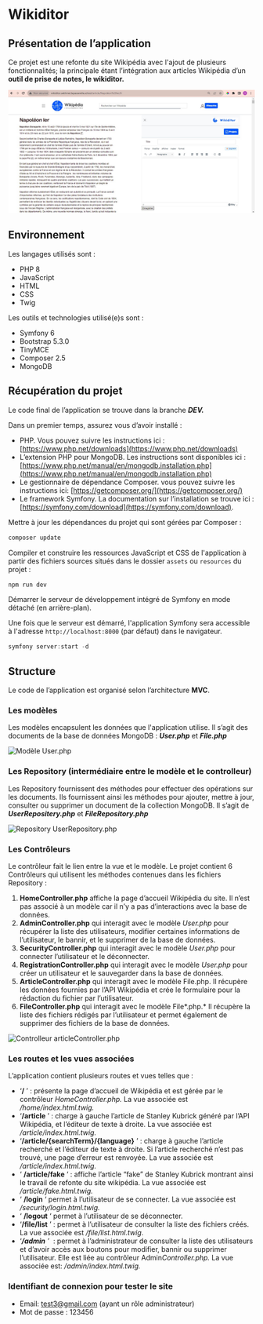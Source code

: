 # Wikiditor

## Présentation de l’application

Ce projet est une refonte du site Wikipédia avec l'ajout de plusieurs fonctionnalités; la principale étant l’intégration aux articles Wikipédia d’un **outil de prise de notes, le wikiditor.**

![présentation du wikiditor](public\assets\img\wikiditor.jpg)

## Environnement

Les langages utilisés sont :

- PHP 8
- JavaScript
- HTML
- CSS
- Twig

Les outils et technologies utilisé(e)s sont : 

- Symfony 6
- Bootstrap 5.3.0
- TinyMCE
- Composer 2.5
- MongoDB

## Récupération du projet

Le code final de l’application se trouve dans la branche ***DEV.***

Dans un premier temps, assurez vous d’avoir installé :

- PHP. Vous pouvez suivre les instructions ici : [https://www.php.net/downloads](https://www.php.net/downloads)
- L’extension PHP pour MongoDB. Les instructions sont disponibles ici : [https://www.php.net/manual/en/mongodb.installation.php](https://www.php.net/manual/en/mongodb.installation.php)
- Le gestionnaire de dépendance Composer.  vous pouvez suivre les instructions ici: [https://getcomposer.org/](https://getcomposer.org/)
- Le framework Symfony. La documentation sur l’installation se trouve ici : [https://symfony.com/download](https://symfony.com/download).

Mettre à jour les dépendances du projet qui sont gérées par Composer :

```jsx
composer update
```

Compiler et construire les ressources JavaScript et CSS de l'application à partir des fichiers sources situés dans le dossier `assets` ou `resources` du projet :

```jsx
npm run dev
```

Démarrer le serveur de développement intégré de Symfony en mode détaché (en arrière-plan).

Une fois que le serveur est démarré, l'application Symfony sera accessible à l'adresse `http://localhost:8000` (par défaut) dans le navigateur.

```jsx
symfony server:start -d
```

## Structure

Le code de l’application est organisé selon l’architecture **MVC**.

### Les modèles

Les modèles encapsulent les données que l'application utilise. Il s’agit des documents de la base de données MongoDB : ***User.php*** et ***File.php***

![Modèle User.php](images_readme\Modele_User.png)

### Les Repository (intermédiaire entre le modèle et le controlleur)

Les Repository fournissent des méthodes pour effectuer des opérations sur les documents. Ils fournissent ainsi les méthodes pour ajouter, mettre à jour, consulter ou supprimer un document de la collection MongoDB. Il s’agit de ***UserRepositery.php*** et ***FileRepository.php***

![Repository UserRepository.php](images_readme\Repo_UserRepository.png)

### Les Contrôleurs

Le contrôleur fait le lien entre la vue et le modèle. Le projet contient 6 Contrôleurs qui utilisent les méthodes contenues dans les fichiers Repository : 

1. **HomeController.php** affiche la page d’accueil Wikipédia du site. Il n’est pas associé à un modèle car il n’y a pas d’interactions avec la base de données.
2. **AdminController.php** qui interagit avec le modèle *User.php* pour récupérer la liste des utilisateurs, modifier certaines informations de l’utilisateur, le bannir, et le supprimer de la base de données.
3. **SecurityController.php** qui interagit avec le modèle *User.php* pour connecter l’utilisateur et le déconnecter.
4. **RegistrationController.php** qui interagit avec le modèle *User.php* pour créer un utilisateur et le sauvegarder dans la base de données.
5. **ArticleController.php** qui interagit avec le modèle File.php. Il récupère les données fournies par l’API Wikipédia et crée le formulaire pour la rédaction du fichier par l’utilisateur.
6. **FileController.php** qui interagit avec le modèle File*.php.* Il récupère la liste des fichiers rédigés par l’utilisateur et permet également de supprimer des fichiers de la base de données.

![Controlleur articleController.php](images_readme\ArticleController.jpg)

### Les routes et les vues associées

L’application contient plusieurs routes et vues telles que :

- ‘**/** ’ : présente la page d’accueil de Wikipédia et est gérée par le contrôleur *HomeController.php.* La vue associée est */home/index.html.twig.*
- ‘**/article** ’ :  charge à gauche l’article de Stanley Kubrick généré par l’API Wikipédia, et l’éditeur de texte à droite.  La vue associée est */article/index.html.twig.*
- ‘**/article/{searchTerm}/{language}** ’ : charge à gauche l’article recherché et l’éditeur de texte à droite. Si l’article recherché n’est pas trouvé, une page d’erreur est renvoyée. La vue associée est */article/index.html.twig.*
- ‘ **/article/fake** ‘ : affiche l’article “fake” de Stanley Kubrick montrant ainsi le travail de refonte du site wikipédia. La vue associée est */article/fake.html.twig.*
- ‘ **/login** ‘ permet à l’utilisateur de se connecter. La vue associée est */security/login.html.twig.*
- ‘ **/logout** ‘ permet à l’utilisateur de se déconnecter.
- ‘**/file/list** ’ : permet à l’utilisateur de consulter la liste des fichiers créés. La vue associée est  */file/list.html.twig*.
- ‘***/admin** ’*  : permet à l’administrateur de consulter la liste des utilisateurs et d’avoir accès aux boutons pour modifier, bannir ou supprimer l’utilisateur. Elle est liée au contrôleur Admin*Controller.php.* La vue associée est: */admin/index.html.twig.*


### Identifiant de connexion pour tester le site

- Email: [test3@gmail.com](mailto:test3@gmail.com) (ayant un rôle administrateur)
- Mot de passe : 123456
